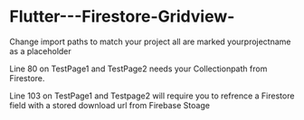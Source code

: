 # Flutter---Firestore-Gridview-

Change import paths to match your project all are marked yourprojectname as a placeholder

Line 80 on TestPage1 and TestPage2 needs your Collectionpath from Firestore.

Line 103 on TestPage1 and Testpage2 will require you to refrence a Firestore field with a stored download url from Firebase Stoage
